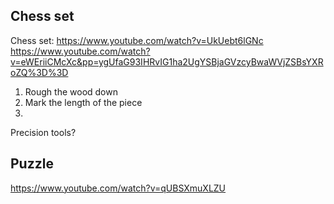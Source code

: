 ## Chess set
Chess set:
https://www.youtube.com/watch?v=UkUebt6lGNc
https://www.youtube.com/watch?v=eWEriiCMcXc&pp=ygUfaG93IHRvIG1ha2UgYSBjaGVzcyBwaWVjZSBsYXRoZQ%3D%3D

1. Rough the wood down
2. Mark the length of the piece
3. 
Precision tools?

## Puzzle
https://www.youtube.com/watch?v=qUBSXmuXLZU


